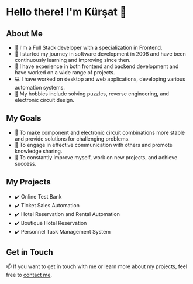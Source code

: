 # Hello there! I'm Kürşat 👋

## About Me

- 🔭 I'm a Full Stack developer with a specialization in Frontend.
- 🌱 I started my journey in software development in 2008 and have been continuously learning and improving since then.
- 👯 I have experience in both frontend and backend development and have worked on a wide range of projects.
- 💻 I have worked on desktop and web applications, developing various automation systems.
- 🧩 My hobbies include solving puzzles, reverse engineering, and electronic circuit design.

## My Goals

- 🚀 To make component and electronic circuit combinations more stable and provide solutions for challenging problems.
- 🤝 To engage in effective communication with others and promote knowledge sharing.
- 🌟 To constantly improve myself, work on new projects, and achieve success.

## My Projects

- ✔️ Online Test Bank
- ✔️ Ticket Sales Automation
- ✔️ Hotel Reservation and Rental Automation
- ✔️ Boutique Hotel Reservation
- ✔️ Personnel Task Management System

## Get in Touch

📫 If you want to get in touch with me or learn more about my projects, feel free to [contact me](mailto:dev.kursatsolmaz@gmail.com).

